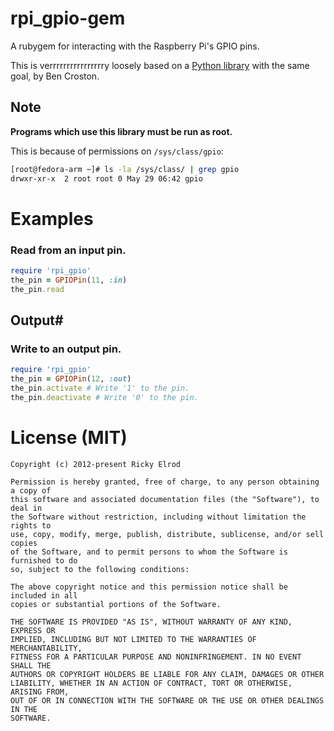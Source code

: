 # rpi_gpio-gem

A rubygem for interacting with the Raspberry Pi's GPIO pins.

This is verrrrrrrrrrrrrrrry loosely based on a
[Python library](https://code.google.com/p/raspberry-gpio-python/) with the
same goal, by Ben Croston.

## Note

**Programs which use this library must be run as root.**

This is because of permissions on `/sys/class/gpio`:

```bash
[root@fedora-arm ~]# ls -la /sys/class/ | grep gpio
drwxr-xr-x  2 root root 0 May 29 06:42 gpio
```

# Examples

### Read from an input pin.

```ruby
require 'rpi_gpio'
the_pin = GPIOPin(11, :in)
the_pin.read
```

## Output#

### Write to an output pin.

```ruby
require 'rpi_gpio'
the_pin = GPIOPin(12, :out)
the_pin.activate # Write '1' to the pin.
the_pin.deactivate # Write '0' to the pin.
```

# License (MIT)

```
Copyright (c) 2012-present Ricky Elrod

Permission is hereby granted, free of charge, to any person obtaining a copy of
this software and associated documentation files (the "Software"), to deal in
the Software without restriction, including without limitation the rights to
use, copy, modify, merge, publish, distribute, sublicense, and/or sell copies
of the Software, and to permit persons to whom the Software is furnished to do
so, subject to the following conditions:

The above copyright notice and this permission notice shall be included in all
copies or substantial portions of the Software.

THE SOFTWARE IS PROVIDED "AS IS", WITHOUT WARRANTY OF ANY KIND, EXPRESS OR
IMPLIED, INCLUDING BUT NOT LIMITED TO THE WARRANTIES OF MERCHANTABILITY,
FITNESS FOR A PARTICULAR PURPOSE AND NONINFRINGEMENT. IN NO EVENT SHALL THE
AUTHORS OR COPYRIGHT HOLDERS BE LIABLE FOR ANY CLAIM, DAMAGES OR OTHER
LIABILITY, WHETHER IN AN ACTION OF CONTRACT, TORT OR OTHERWISE, ARISING FROM,
OUT OF OR IN CONNECTION WITH THE SOFTWARE OR THE USE OR OTHER DEALINGS IN THE
SOFTWARE.
```
